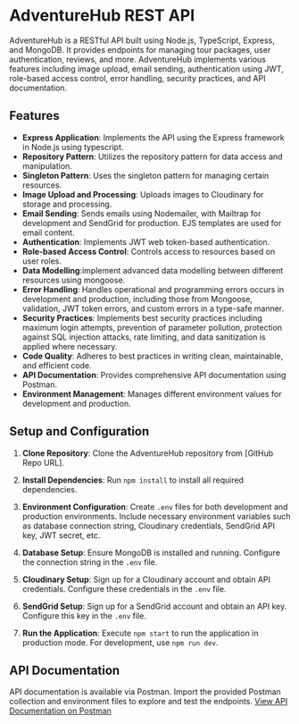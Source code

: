 # AdventureHub REST API

AdventureHub is a RESTful API built using Node.js, TypeScript, Express, and MongoDB. It provides endpoints for managing tour packages, user authentication, reviews, and more. AdventureHub implements various features including image upload, email sending, authentication using JWT, role-based access control, error handling, security practices, and API documentation.

## Features

- **Express Application**: Implements the API using the Express framework in Node.js using typescript.
- **Repository Pattern**: Utilizes the repository pattern for data access and manipulation.
- **Singleton Pattern**: Uses the singleton pattern for managing certain resources.
- **Image Upload and Processing**: Uploads images to Cloudinary for storage and processing.
- **Email Sending**: Sends emails using Nodemailer, with Mailtrap for development and SendGrid for production. EJS templates are used for email content.
- **Authentication**: Implements JWT web token-based authentication.
- **Role-based Access Control**: Controls access to resources based on user roles.
- **Data Modelling**:implement advanced data modelling between different resources using mongoose.
- **Error Handling**: Handles operational and programming errors occurs in development and production, including those from Mongoose, validation, JWT token errors, and custom errors in a type-safe manner.
- **Security Practices**: Implements best security practices including maximum login attempts, prevention of parameter pollution, protection against SQL injection attacks, rate limiting, and data sanitization is applied where necessary.
- **Code Quality**: Adheres to best practices in writing clean, maintainable, and efficient code.
- **API Documentation**: Provides comprehensive API documentation using Postman.
- **Environment Management**: Manages different environment values for development and production.

## Setup and Configuration

1. **Clone Repository**: Clone the AdventureHub repository from [GitHub Repo URL].

2. **Install Dependencies**: Run `npm install` to install all required dependencies.

3. **Environment Configuration**: Create `.env` files for both development and production environments. Include necessary environment variables such as database connection string, Cloudinary credentials, SendGrid API key, JWT secret, etc.

4. **Database Setup**: Ensure MongoDB is installed and running. Configure the connection string in the `.env` file.

5. **Cloudinary Setup**: Sign up for a Cloudinary account and obtain API credentials. Configure these credentials in the `.env` file.

6. **SendGrid Setup**: Sign up for a SendGrid account and obtain an API key. Configure this key in the `.env` file.

7. **Run the Application**: Execute `npm start` to run the application in production mode. For development, use `npm run dev`.

## API Documentation

API documentation is available via Postman. Import the provided Postman collection and environment files to explore and test the endpoints.
[View API Documentation on Postman](https://documenter.getpostman.com/view/25499730/2sA3JM5fsE)

